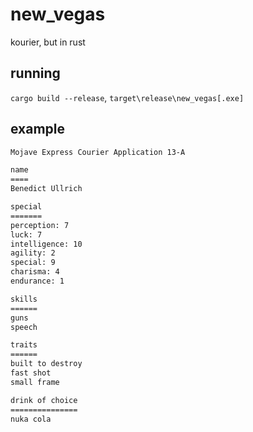 
# new_vegas

kourier, but in rust

## running

`cargo build --release`, `target\release\new_vegas[.exe]`

## example

```sh
Mojave Express Courier Application 13-A

name
====
Benedict Ullrich

special
=======
perception: 7
luck: 7
intelligence: 10
agility: 2
special: 9
charisma: 4
endurance: 1

skills
======
guns
speech

traits
======
built to destroy
fast shot
small frame

drink of choice
===============
nuka cola
```
